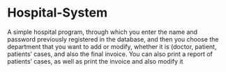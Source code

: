# Hospital-System
A simple hospital program, 
through which you enter the name and password previously registered in the database, and then you choose the department that you want to add or modify, whether it is (doctor, patient, patients’ cases, and also the final invoice. You can also print a report of patients’ cases, as well as print the invoice and also modify it
